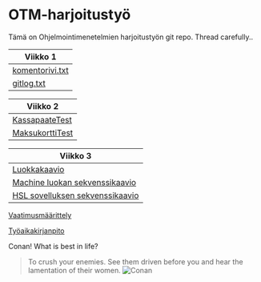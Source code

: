 # OTM-harjoitustyö
Tämä on Ohjelmointimenetelmien harjoitustyön git repo. Thread carefully..

|Viikko 1     |
|------------     | 
|[komentorivi.txt](https://github.com/jupste/otm-harjoitustyo/blob/master/laskarit/viikko1/komentorivi.txt)   |
|[gitlog.txt](https://github.com/jupste/otm-harjoitustyo/blob/master/laskarit/viikko1/gitlog.txt)   |

|Viikko 2   |
|------------   |
|[KassapaateTest](https://github.com/jupste/otm-harjoitustyo/blob/master/laskarit/viikko2/Unicafe/src/test/java/KassapaateTest.java)   |
|[MaksukorttiTest](https://github.com/jupste/otm-harjoitustyo/blob/master/laskarit/viikko2/Unicafe/src/test/java/MaksukorttiTest.java)   |

|Viikko 3   |
|------------   |
|[Luokkakaavio](https://github.com/jupste/otm-harjoitustyo/blob/master/laskarit/viikko3/uml.png)   |
|[Machine luokan sekvenssikaavio](https://github.com/jupste/otm-harjoitustyo/blob/master/laskarit/viikko3/machine_Seq.png)   |
|[HSL sovelluksen sekvenssikaavio](https://github.com/jupste/otm-harjoitustyo/blob/master/laskarit/viikko3/HSL_Seq.png)   |

[Vaatimusmäärittely](https://github.com/jupste/otm-harjoitustyo/blob/master/dokumentointi/vaatimusmaarittely.md)

[Työaikakirjanpito](https://github.com/jupste/otm-harjoitustyo/blob/master/dokumentointi/tyoaika.md)





Conan! What is best in life?
>To crush your enemies. See them driven before you and hear the lamentation of their women.
![Conan](http://cdn.themis-media.com/media/global/images/library/deriv/671/671579.jpg)
